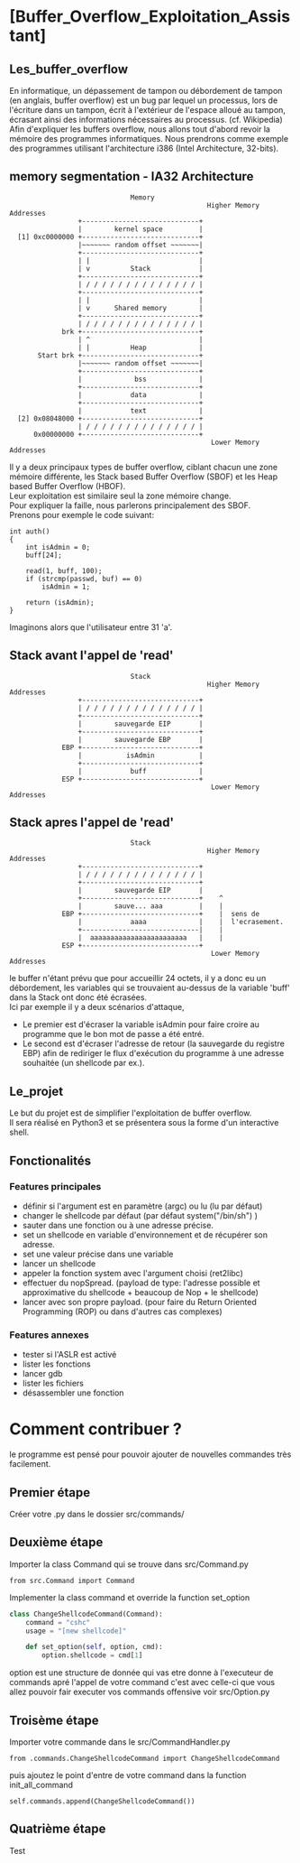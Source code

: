 # [__Buffer_Overflow_Exploitation_Assistant__]

## __Les_buffer_overflow__

En informatique, un dépassement de tampon ou débordement de tampon (en anglais, buffer overflow) est un bug par lequel un processus, lors de l'écriture dans un tampon, écrit à l'extérieur de l'espace alloué au tampon, écrasant ainsi des informations nécessaires au processus. (cf. Wikipedia)  
Afin d'expliquer les buffers overflow, nous allons tout d'abord revoir la mémoire des programmes informatiques.
Nous prendrons comme exemple des programmes utilisant l'architecture i386 (Intel Architecture, 32-bits).
## memory segmentation - IA32 Architecture
```
                              Memory
                                                 Higher Memory Addresses
                 +-----------------------------+
                 |        kernel space         |
  [1] 0xc0000000 +-----------------------------+
                 |~~~~~~~ random offset ~~~~~~~|
                 +-----------------------------+
                 | |                           |
                 | v          Stack            |
                 +-----------------------------+
                 | / / / / / / / / / / / / / / |
                 +-----------------------------+
                 | |                           |
                 | v      Shared memory        |
                 +-----------------------------+
                 | / / / / / / / / / / / / / / |
             brk +-----------------------------+
                 | ^                           |
                 | |          Heap             |
       Start brk +-----------------------------+
                 |~~~~~~~ random offset ~~~~~~~|
                 +-----------------------------+
                 |             bss             |
                 +-----------------------------+
                 |            data             |
                 +-----------------------------+
                 |            text             |
  [2] 0x08048000 +-----------------------------+
                 | / / / / / / / / / / / / / / |
      0x00000000 +-----------------------------+
                                                  Lower Memory Addresses
```

Il y a deux principaux types de buffer overflow, ciblant chacun une zone mémoire différente,
les Stack based Buffer Overflow (SBOF) et les Heap based Buffer Overflow (HBOF).  
Leur exploitation est similaire seul la zone mémoire change.  
Pour expliquer la faille, nous parlerons principalement des SBOF.  
Prenons pour exemple le code suivant:
```
int auth()
{
	int isAdmin = 0;
	buff[24];

	read(1, buff, 100);
	if (strcmp(passwd, buf) == 0)
		isAdmin = 1;

	return (isAdmin);
}
```
Imaginons alors que l'utilisateur entre 31 'a'.
## Stack avant l'appel de 'read'
```
                              Stack
                                                 Higher Memory Addresses
                 +-----------------------------+
                 | / / / / / / / / / / / / / / |
                 +-----------------------------+
                 |        sauvegarde EIP       |
                 +-----------------------------+
                 |        sauvegarde EBP       |
             EBP +-----------------------------+
                 |           isAdmin           |
                 +-----------------------------+
                 |            buff             |
             ESP +-----------------------------+
                                                  Lower Memory Addresses
```
## Stack apres l'appel de 'read'
```
                              Stack
                                                 Higher Memory Addresses
                 +-----------------------------+
                 | / / / / / / / / / / / / / / |
                 +-----------------------------+
                 |        sauvegarde EIP       |
                 +-----------------------------+	^
                 |        sauve... aaa         | 	|
             EBP +-----------------------------+	|  sens de
                 |            aaaa             |	|  l'ecrasement.
                 +-----------------------------|	|
                 |  aaaaaaaaaaaaaaaaaaaaaaaa   |	|
             ESP +-----------------------------+
                                                  Lower Memory Addresses
```
le buffer n'étant prévu que pour accueillir 24 octets, il y a donc eu un débordement, les variables qui se trouvaient au-dessus de la variable 'buff' dans la Stack ont donc été écrasées.  
Ici par exemple il y a deux scénarios d'attaque,
- Le premier est d'écraser la variable isAdmin
  pour faire croire au programme que le bon mot de passe a été entré.
- Le second est d'écraser l'adresse de retour (la sauvegarde du registre EBP)
  afin de rediriger le flux d'exécution du programme à une adresse souhaitée (un shellcode par ex.).

## Le_projet
Le but du projet est de simplifier l'exploitation de buffer overflow.  
Il sera réalisé en Python3 et se présentera sous la forme d'un interactive shell.

## Fonctionalités

### Features principales
- définir si l'argument est en paramètre (argc) ou lu (lu par défaut)
- changer le shellcode par défaut (par défaut system("/bin/sh") )
- sauter dans une fonction ou à une adresse précise.
- set un shellcode en variable d'environnement et de récupérer son adresse.
- set une valeur précise dans une variable
- lancer un shellcode
- appeler la fonction system avec l'argument choisi (ret2libc)
- effectuer du nopSpread. (payload de type: l'adresse possible et approximative du shellcode + beaucoup de Nop + le shellcode)
- lancer avec son propre payload. (pour faire du Return Oriented Programming (ROP) ou dans d'autres cas complexes)

### Features annexes
- tester si l'ASLR est activé
- lister les fonctions
- lancer gdb
- lister les fichiers
- désassembler une fonction

# Comment contribuer ?

le programme est pensé pour pouvoir ajouter de nouvelles commandes très facilement.

## Premier étape

Créer votre .py dans le dossier src/commands/

## Deuxième étape

Importer la class Command qui se trouve dans src/Command.py

`from src.Command import Command`

Implementer la class command et override la function set_option

```python
class ChangeShellcodeCommand(Command):
    command = "cshc"
    usage = "[new shellcode]"

    def set_option(self, option, cmd):
        option.shellcode = cmd[1]
```

option est une structure de donnée qui vas etre donne à l'executeur de commands
apré l'appel de votre command c'est avec celle-ci que vous allez pouvoir fair executer vos commands offensive voir src/Option.py

## Troisème étape

Importer votre commande dans le src/CommandHandler.py

`from .commands.ChangeShellcodeCommand import ChangeShellcodeCommand`

puis ajoutez le point d'entre de votre command dans la function init_all_command

`self.commands.append(ChangeShellcodeCommand())`

## Quatrième étape

Test
